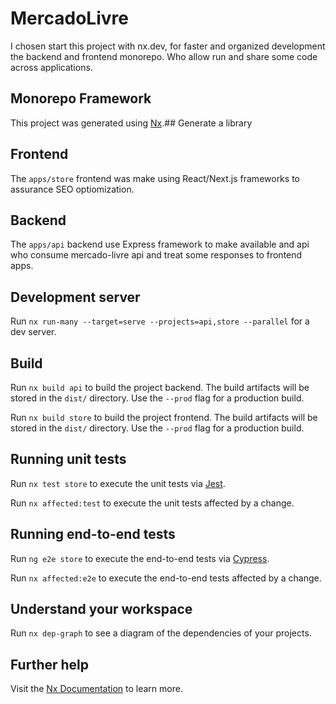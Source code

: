 

# MercadoLivre

I chosen start this project with nx.dev, for faster and organized development the backend and frontend monorepo. Who allow run and share some code across applications.

## Monorepo Framework
This project was generated using [Nx](https://nx.dev).\## Generate a library

## Frontend
The `apps/store` frontend was make using React/Next.js frameworks to assurance SEO optiomization.
## Backend
The `apps/api` backend use Express framework to make available and api who consume mercado-livre api and treat some responses to frontend apps.
## Development server

Run `nx run-many --target=serve --projects=api,store --parallel` for a dev server.

## Build

Run `nx build api` to build the project backend. The build artifacts will be stored in the `dist/` directory. Use the `--prod` flag for a production build.

Run `nx build store` to build the project frontend. The build artifacts will be stored in the `dist/` directory. Use the `--prod` flag for a production build.

## Running unit tests

Run `nx test store` to execute the unit tests via [Jest](https://jestjs.io).

Run `nx affected:test` to execute the unit tests affected by a change.

## Running end-to-end tests

Run `ng e2e store` to execute the end-to-end tests via [Cypress](https://www.cypress.io).

Run `nx affected:e2e` to execute the end-to-end tests affected by a change.

## Understand your workspace

Run `nx dep-graph` to see a diagram of the dependencies of your projects.

## Further help

Visit the [Nx Documentation](https://nx.dev) to learn more.
